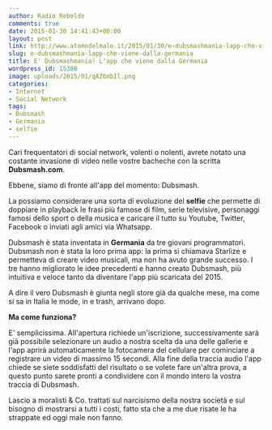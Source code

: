 ```yaml
---
author: Radio Rebelde
comments: true
date: 2015-01-30 14:41:43+00:00
layout: post
link: http://www.atomodelmale.it/2015/01/30/e-dubsmashmania-lapp-che-viene-dalla-germania/
slug: e-dubsmashmania-lapp-che-viene-dalla-germania
title: E' Dubsmashmania! L'app che viene dalla Germania
wordpress_id: 15386
image: uploads/2015/01/qAZ6mbIl.png
categories:
- Internet
- Social Network
tags:
- Dubsmash
- Germania
- selfie
---
```


Cari frequentatori di social network, volenti o nolenti, avrete notato una costante invasione di video nelle vostre bacheche con la scritta **Dubsmash.com**.

Ebbene, siamo di fronte all'app del momento: Dubsmash.

La possiamo considerare una sorta di evoluzione del **selfie** che permette di doppiare in playback le frasi più famose di film, serie televisive, personaggi famosi dello sport o della musica e caricare il tutto su Youtube, Twitter, Facebook o inviati agli amici via Whatsapp.

Dubsmash è stata inventata in **Germania** da tre giovani programmatori. Dubsmash non è stata la loro prima app: la prima si chiamava Starlize e permetteva di creare video musicali, ma non ha avuto grande successo. I tre hanno migliorato le idee precedenti e hanno creato Dubsmash, più intuitiva e veloce tanto da diventare l'app più scaricata del 2015.

A dire il vero Dubsmash è giunta negli store già da qualche mese, ma come si sa in Italia le mode, in e trash, arrivano dopo.

**Ma come funziona?**

E' semplicissima. All'apertura richiede un'iscrizione, successivamente sarà già possibile selezionare un audio a nostra scelta da una delle gallerie e l'app aprirà automaticamente la fotocamera del cellulare per cominciare a registrare un video di massimo 15 secondi. Alla fine della traccia audio l'app chiede se siete soddisfatti del risultato o se volete fare un'altra prova, a questo punto sarete pronti a condividere con il mondo intero la vostra traccia di Dubsmash.

Lascio a moralisti & Co. trattati sul narcisismo della nostra società e sul bisogno di mostrarsi a tutti i costi, fatto sta che a me due risate le ha strappate ed oggi male non fanno.
